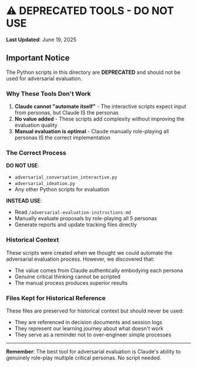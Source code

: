 # ⚠️ DEPRECATED TOOLS - DO NOT USE

**Last Updated**: June 19, 2025

## Important Notice

The Python scripts in this directory are **DEPRECATED** and should not be used for adversarial evaluation.

### Why These Tools Don't Work

1. **Claude cannot "automate itself"** - The interactive scripts expect input from personas, but Claude IS the personas
2. **No value added** - These scripts add complexity without improving the evaluation quality
3. **Manual evaluation is optimal** - Claude manually role-playing all personas IS the correct implementation

### The Correct Process

**DO NOT USE**:
- `adversarial_conversation_interactive.py`
- `adversarial_ideation.py`
- Any other Python scripts for evaluation

**INSTEAD USE**:
- Read `/adversarial-evaluation-instructions.md`
- Manually evaluate proposals by role-playing all 5 personas
- Generate reports and update tracking files directly

### Historical Context

These scripts were created when we thought we could automate the adversarial evaluation process. However, we discovered that:
- The value comes from Claude authentically embodying each persona
- Genuine critical thinking cannot be scripted
- The manual process produces superior results

### Files Kept for Historical Reference

These files are preserved for historical context but should never be used:
- They are referenced in decision documents and session logs
- They represent our learning journey about what doesn't work
- They serve as a reminder not to over-engineer simple processes

---

**Remember**: The best tool for adversarial evaluation is Claude's ability to genuinely role-play multiple critical personas. No script needed.